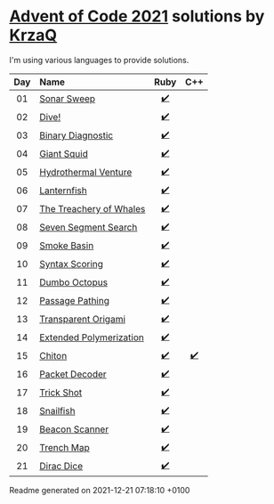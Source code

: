 [Advent of Code 2021](https://adventofcode.com) solutions by [KrzaQ][kq]
========================

I'm using various languages to provide solutions.

| Day | Name | Ruby | C++ |
|:---:|:---|:---:|:---:|
| 01 | [Sonar Sweep][day01] | [:heavy_check_mark:](solutions/day01/main.rb) |  |
| 02 | [Dive!][day02] | [:heavy_check_mark:](solutions/day02/main.rb) |  |
| 03 | [Binary Diagnostic][day03] | [:heavy_check_mark:](solutions/day03/main.rb) |  |
| 04 | [Giant Squid][day04] | [:heavy_check_mark:](solutions/day04/main.rb) |  |
| 05 | [Hydrothermal Venture][day05] | [:heavy_check_mark:](solutions/day05/main.rb) |  |
| 06 | [Lanternfish][day06] | [:heavy_check_mark:](solutions/day06/main.rb) |  |
| 07 | [The Treachery of Whales][day07] | [:heavy_check_mark:](solutions/day07/main.rb) |  |
| 08 | [Seven Segment Search][day08] | [:heavy_check_mark:](solutions/day08/main.rb) |  |
| 09 | [Smoke Basin][day09] | [:heavy_check_mark:](solutions/day09/main.rb) |  |
| 10 | [Syntax Scoring][day10] | [:heavy_check_mark:](solutions/day10/main.rb) |  |
| 11 | [Dumbo Octopus][day11] | [:heavy_check_mark:](solutions/day11/main.rb) |  |
| 12 | [Passage Pathing][day12] | [:heavy_check_mark:](solutions/day12/main.rb) |  |
| 13 | [Transparent Origami][day13] | [:heavy_check_mark:](solutions/day13/main.rb) |  |
| 14 | [Extended Polymerization][day14] | [:heavy_check_mark:](solutions/day14/main.rb) |  |
| 15 | [Chiton][day15] | [:heavy_check_mark:](solutions/day15/main.rb) | [:heavy_check_mark:](solutions/day15/main.cpp) |
| 16 | [Packet Decoder][day16] | [:heavy_check_mark:](solutions/day16/main.rb) |  |
| 17 | [Trick Shot][day17] | [:heavy_check_mark:](solutions/day17/main.rb) |  |
| 18 | [Snailfish][day18] | [:heavy_check_mark:](solutions/day18/main.rb) |  |
| 19 | [Beacon Scanner][day19] | [:heavy_check_mark:](solutions/day19/main.rb) |  |
| 20 | [Trench Map][day20] | [:heavy_check_mark:](solutions/day20/main.rb) |  |
| 21 | [Dirac Dice][day21] | [:heavy_check_mark:](solutions/day21/main.rb) |  |

[day01]: https://adventofcode.com/2021/day/1
[day02]: https://adventofcode.com/2021/day/2
[day03]: https://adventofcode.com/2021/day/3
[day04]: https://adventofcode.com/2021/day/4
[day05]: https://adventofcode.com/2021/day/5
[day06]: https://adventofcode.com/2021/day/6
[day07]: https://adventofcode.com/2021/day/7
[day08]: https://adventofcode.com/2021/day/8
[day09]: https://adventofcode.com/2021/day/9
[day10]: https://adventofcode.com/2021/day/10
[day11]: https://adventofcode.com/2021/day/11
[day12]: https://adventofcode.com/2021/day/12
[day13]: https://adventofcode.com/2021/day/13
[day14]: https://adventofcode.com/2021/day/14
[day15]: https://adventofcode.com/2021/day/15
[day16]: https://adventofcode.com/2021/day/16
[day17]: https://adventofcode.com/2021/day/17
[day18]: https://adventofcode.com/2021/day/18
[day19]: https://adventofcode.com/2021/day/19
[day20]: https://adventofcode.com/2021/day/20
[day21]: https://adventofcode.com/2021/day/21

[kq]: https://dev.krzaq.cc

Readme generated on 2021-12-21 07:18:10 +0100
